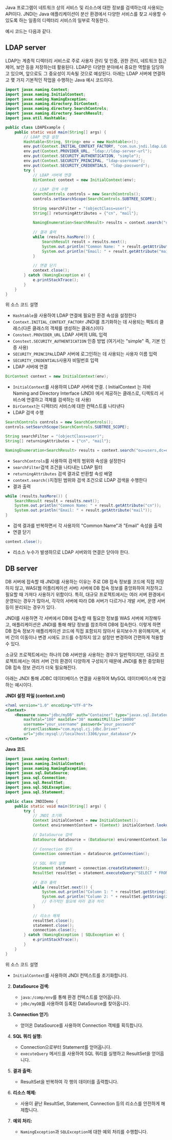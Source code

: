 Java 프로그램이 네트워크 상의 서비스 및 리소스에 대한 정보를 검색하는데 
사용되는 API이다. JNDI는 Java 애플리케이션이 분산 환경에서 다양한 서비스를 찾고 사용할 수 있도록 하는 일종의 디렉터리 서비스의 일부로 작동한다.

예시 코드는 다음과 같다.

## LDAP server
LDAP는 계층적 디렉터리 서비스로 주로 사용자 관리 및 인증, 권한 관리, 네트워크 접근 제어, 보안 등을 저장하는데 활용된다. LDAP은 다양한 분야에서 중요한 역할을 담당하고 있으며, 앞으로도 그 중요성이 지속될 것으로 예상된다. 아래는 LDAP 서버에 연결하고 몇 가지 기본적인 작업을 수행하는 Java 예시 코드이다.

```java
import javax.naming.Context;
import javax.naming.InitialContext;
import javax.naming.NamingException;
import javax.naming.directory.DirContext;
import javax.naming.directory.SearchControls;
import javax.naming.directory.SearchResult;
import java.util.Hashtable;

public class LDAPExample {
    public static void main(String[] args) {
        // LDAP 연결 설정
        Hashtable<String, String> env = new Hashtable<>();
        env.put(Context.INITIAL_CONTEXT_FACTORY, "com.sun.jndi.ldap.LdapCtxFactory");
        env.put(Context.PROVIDER_URL, "ldap://ldap-server-url");
        env.put(Context.SECURITY_AUTHENTICATION, "simple");
        env.put(Context.SECURITY_PRINCIPAL, "ldap-username");
        env.put(Context.SECURITY_CREDENTIALS, "ldap-password");
        try {
            // LDAP 서버에 연결
            DirContext context = new InitialContext(env);
            
            // LDAP 검색 수행
            SearchControls controls = new SearchControls();
            controls.setSearchScope(SearchControls.SUBTREE_SCOPE);
            
            String searchFilter = "(objectClass=user)";
            String[] returningAttributes = {"cn", "mail"};
            
            NamingEnumeration<SearchResult> results = context.search("ou=users,dc=example,dc=com", searchFilter, returningAttributes, controls);
            
            // 결과 출력
            while (results.hasMore()) {
                SearchResult result = results.next();
                System.out.println("Common Name: " + result.getAttribute("cn"));
                System.out.println("Email: " + result.getAttribute("mail"));
            }
            
            // 연결 닫기
            context.close();
        } catch (NamingException e) {
            e.printStackTrace();
        }
    }
}
```

위 소스 코드 설명 
- `Hashtable`을 사용하여 LDAP 연결에 필요한 환경 속성을 설정한다
- `Context.INITIAL_CONTEXT_FACTORY`  JNDI를 초기화하는 데 사용되는 팩토리 클래스(다른 클래스의 객체를 생성하는 클래스)이다
- `Constext.PROVIDER_URL` LDAP 서버의 URL 입력
- `Constext.SECURITY_AUTHENTICATION` 인증 방법 (여기서는 "simple" 즉, 기본 인증 사용)
- `SECURITY_PRINCIPAL`LDAP 서버에 로그인하는 데 사용되는 사용자 이름 입력
- `SECURITY_CREDENTIALS`사용자 비밀번호 입력
- LDAP 서버에 연결
```java
DirContext context = new InitialContext(env);
```
- `InitialContext`를 사용하여 LDAP 서버에 연결. (  InitialContext 는 자바 Naming and Directory Interface (JNDI) 에서 제공하는 클래스로, 디렉토리 서비스에 연결하고 객체를 검색하는 데 사용)
- `DirContext`는 디렉터리 서비스에 대한 컨텍스트를 나타낸다
- LDAP 검색 수행
```java
SearchControls controls = new SearchControls();
controls.setSearchScope(SearchControls.SUBTREE_SCOPE);

String searchFilter = "(objectClass=user)";
String[] returningAttributes = {"cn", "mail"};

NamingEnumeration<SearchResult> results = context.search("ou=users,dc=example,dc=com", searchFilter, returningAttributes, controls);
```
- `SearchControls`를 사용하여 검색의 범위와 속성을 설정한다
- `searchFilter`검색 조건을 나타내는 LDAP 필터
- `returningAttributes` 검색 결과로 반환할 속성 배열
- `context.search()`지정된 범위와 검색 조건으로 LDAP 검색을 수행한다
- 결과 출력
```java
while (results.hasMore()) {
    SearchResult result = results.next();
    System.out.println("Common Name: " + result.getAttribute("cn"));
    System.out.println("Email: " + result.getAttribute("mail"));
}
```
- 검색 결과를 반복하면서 각 사용자의 "Common Name"과 "Email" 속성을 출력
- 연결 닫기
```java
context.close();
```
- 리소스 누수가 발생하므로 LDAP 서버와의 연결은 닫아야 한다.


## DB server
DB 서버에 접속할 때 JNDI를 사용하는 이유는 주로 DB 접속 정보를 코드에 직접 저장하지 않고, WAS(웹 어플리케이션 서버) 서버에 DB 접속 정보를 중앙화하여 저장하고 필요할 때 가져다 사용하기 위함이다. 특히, 대규모 프로젝트에서는 여러 서버 환경에서 운영되는 경우가 많아서, 각각의 서버에 따라 DB 서버가 다르거나 개발 서버, 운영 서버 등이 분리되는 경우가 있다.

JNDI를 사용하면 각 서버에서 DB에 접속할 때 필요한 정보를 WAS 서버에 저장해두고, 애플리케이션은 JNDI를 통해 해당 정보를 참조하여 DB에 접속한다. 이렇게 하면 DB 접속 정보가 애플리케이션 코드에 직접 포함되지 않아서 유지보수가 용이해지며, 서버 간의 이동이나 변경 시에도 코드를 수정하지 않고 설정만 변경하여 간편하게 적용할 수 있다.

소규모 프로젝트에서는 하나의 DB 서버만을 사용하는 경우가 일반적이지만, 대규모 프로젝트에서는 여러 서버 간의 환경이 다양하게 구성되기 때문에 JNDI를 통한 중앙화된 DB 접속 정보 관리가 더욱 필요해진다. 

아래는 JNDI 통해 JDBC 데이터베이스 연결을 사용하여 MySQL 데이터베이스에 연걸하는 예시이다.

**JNDI 설정 파일 (context.xml)**
```XML
<?xml version="1.0" encoding="UTF-8"?>
<Context>
    <Resource name="jdbc/myDB" auth="Container" type="javax.sql.DataSource"
        maxTotal="100" maxIdle="30" maxWaitMillis="10000"
        username="your_username" password="your_password"
        driverClassName="com.mysql.cj.jdbc.Driver"
        url="jdbc:mysql://localhost:3306/your_database"/>
</Context>

```

**Java 코드**
```java 
import javax.naming.Context;
import javax.naming.InitialContext;
import javax.naming.NamingException;
import javax.sql.DataSource;
import java.sql.Connection;
import java.sql.ResultSet;
import java.sql.SQLException;
import java.sql.Statement;

public class JNDIDemo {
    public static void main(String[] args) {
        try {
            // JNDI 초기화
            Context initialContext = new InitialContext();
            Context environmentContext = (Context) initialContext.lookup("java:/comp/env");
            
            // DataSource 검색
            DataSource dataSource = (DataSource) environmentContext.lookup("jdbc/myDB");
            
            // Connection 얻기
            Connection connection = dataSource.getConnection();
            
            // SQL 쿼리 실행
            Statement statement = connection.createStatement();
            ResultSet resultSet = statement.executeQuery("SELECT * FROM your_table");
            
            // 결과 출력
            while (resultSet.next()) {
                System.out.println("Column 1: " + resultSet.getString(1));
                System.out.println("Column 2: " + resultSet.getString(2));
                // 추가적인 필요에 따라 결과 처리
            }
            
            // 리소스 해제
            resultSet.close();
            statement.close();
            connection.close();
        } catch (NamingException | SQLException e) {
            e.printStackTrace();
        }
    }
}
```

위 소스 코드 설명

- `InitialContext`를 사용하여 JNDI 컨텍스트를 초기화합니다.
2. **DataSource 검색:**
    
    - `java:/comp/env`를 통해 환경 컨텍스트를 얻어옵니다.
    - `jdbc/myDB`를 사용하여 등록된 DataSource를 찾아옵니다.
3. **Connection 얻기:**
    
    - 얻어온 DataSource를 사용하여 Connection 객체를 획득합니다.
4. **SQL 쿼리 실행:**
    
    - Connection으로부터 Statement를 얻어옵니다.
    - `executeQuery` 메서드를 사용하여 SQL 쿼리를 실행하고 ResultSet을 얻어옵니다.
5. **결과 출력:**
    
    - ResultSet을 반복하여 각 행의 데이터를 출력합니다.
6. **리소스 해제:**
    
    - 사용이 끝난 ResultSet, Statement, Connection 등의 리소스를 안전하게 해제합니다.
7. **예외 처리:**
    
    - `NamingException`과 `SQLException`에 대한 예외 처리를 수행합니다.